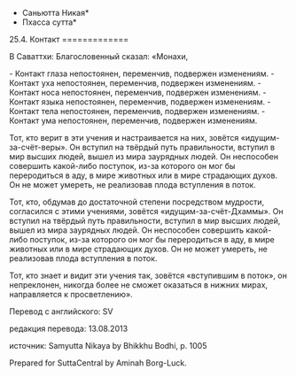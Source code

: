 * Саньютта Никая*
* Пхасса сутта*

25\.4\. Контакт
\=\=\=\=\=\=\=\=\=\=\=\=\=

В Саваттхи: Благословенный сказал: «Монахи,

\- Контакт глаза непостоянен, переменчив, подвержен изменениям\.
\- Контакт уха непостоянен, переменчив, подвержен изменениям\.
\- Контакт носа непостоянен, переменчив, подвержен изменениям\.
\- Контакт языка непостоянен, переменчив, подвержен изменениям\.
\- Контакт тела непостоянен, переменчив, подвержен изменениям\.
\- Контакт ума непостоянен, переменчив, подвержен изменениям\.

Тот, кто верит в эти учения и настраивается на них, зовётся «идущим\-за\-счёт\-веры»\. Он вступил на твёрдый путь правильности, вступил в мир высших людей, вышел из мира заурядных людей\. Он неспособен совершить какой\-либо поступок, из\-за которого он мог бы переродиться в аду, в мире животных или в мире страдающих духов\. Он не может умереть, не реализовав плода вступления в поток\.

Тот, кто, обдумав до достаточной степени посредством мудрости, согласился с этими учениями, зовётся «идущим\-за\-счёт\-Дхаммы»\. Он вступил на твёрдый путь правильности, вступил в мир высших людей, вышел из мира заурядных людей\. Он неспособен совершить какой\-либо поступок, из\-за которого он мог бы переродиться в аду, в мире животных или в мире страдающих духов\. Он не может умереть, не реализовав плода вступления в поток\.

Тот, кто знает и видит эти учения так, зовётся «вступившим в поток», он непреклонен, никогда более не сможет оказаться в нижних мирах, направляется к просветлению»\.

Перевод с английского: SV

редакция перевода: 13\.08\.2013

источник: Samyutta Nikaya by Bhikkhu Bodhi, p\. 1005

Prepared for SuttaCentral by Aminah Borg\-Luck\.